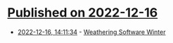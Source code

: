 # [Published on 2022-12-16](index.md)

* [2022-12-16, 14:11:34](https://lobste.rs/s/z8w9kg/weathering_software_winter) - [Weathering Software Winter](https://www.youtube.com/watch?v=9TJuOwy4aGA)
